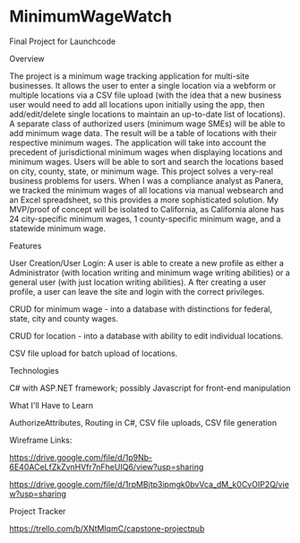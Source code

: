 # MinimumWageWatch

Final Project for Launchcode

Overview

The project is a minimum wage tracking application for multi-site businesses. 
It allows the user to enter a single location via a webform or multiple locations via a CSV file upload (with the idea that a new 
business user would need to add all locations upon initially using the app, then add/edit/delete single locations to maintain an 
up-to-date list of locations). A separate class of authorized users (minimum wage SMEs) will be able to add minimum wage data. The
result will be a table of locations with their respective minimum wages. The application will take into account the precedent of 
jurisdictional minimum wages when displaying locations and minimum wages. Users will be able to sort and search the locations based on
city, county, state, or minimum wage. This project solves a very-real business problems for users. 
When I was a compliance analyst as Panera, we tracked the minimum wages of all locations via manual websearch and an 
Excel spreadsheet, so this provides a more sophisticated solution. My MVP/proof of concept will be isolated to California, 
as California alone has 24 city-specific minimum wages, 1 county-specific minimum wage, and a statewide minimum wage.

Features

User Creation/User Login: A user is able to create a new profile as either a Administrator 
(with location writing and minimum wage writing abilities) or a general user (with just location writing abilities). A
fter creating a user profile, a user can leave the site and login with the correct privileges.

CRUD for minimum wage - into a database with distinctions for federal, state, city and county wages.

CRUD for location - into a database with ability to edit individual locations.

CSV file upload for batch upload of locations.

Technologies

C# with ASP.NET framework; possibly Javascript for front-end manipulation


What I'll Have to Learn

AuthorizeAttributes, Routing in C#, CSV file uploads, CSV file generation

Wireframe Links:

https://drive.google.com/file/d/1p9Nb-6E40ACeLfZkZvnHVfr7nFheUIQ6/view?usp=sharing

https://drive.google.com/file/d/1rpMBjtp3ipmgk0bvVca_dM_k0CvOIP2Q/view?usp=sharing

Project Tracker

https://trello.com/b/XNtMIqmC/capstone-projectpub
